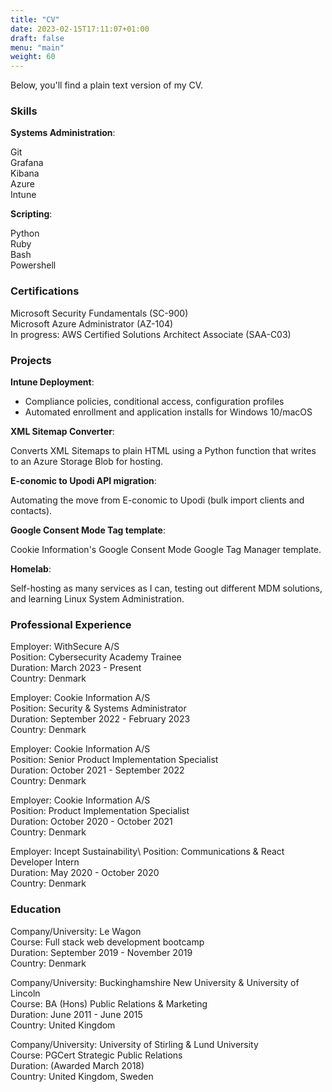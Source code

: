 ```yaml
---
title: "CV"
date: 2023-02-15T17:11:07+01:00
draft: false
menu: "main"
weight: 60
---
```

Below, you'll find a plain text version of my CV.

### Skills

**Systems Administration**:

Git\
Grafana\
Kibana\
Azure\
Intune

**Scripting**:

Python\
Ruby\
Bash\
Powershell

### Certifications

Microsoft Security Fundamentals (SC-900)\
Microsoft Azure Administrator (AZ-104)\
In progress: AWS Certified Solutions Architect Associate (SAA-C03)

### Projects

**Intune Deployment**: 
- Compliance policies, conditional access, configuration profiles
- Automated enrollment and application installs for Windows 10/macOS

**XML Sitemap Converter**: 

Converts XML Sitemaps to plain HTML using a Python function that writes to an Azure Storage Blob for hosting.

**E-conomic to Upodi API migration**:

Automating the move from E-conomic to Upodi (bulk import clients and contacts).

**Google Consent Mode Tag template**:

Cookie Information's Google Consent Mode Google Tag Manager template.

**Homelab**:

Self-hosting as many services as I can, testing out different MDM solutions, and learning Linux System Administration.

### Professional Experience

Employer: WithSecure A/S\
Position: Cybersecurity Academy Trainee\
Duration: March 2023 - Present\
Country: Denmark

Employer: Cookie Information A/S\
Position: Security & Systems Administrator\
Duration: September 2022 - February 2023\
Country: Denmark

Employer: Cookie Information A/S\
Position: Senior Product Implementation Specialist\
Duration: October 2021 - September 2022\
Country: Denmark

Employer: Cookie Information A/S\
Position: Product Implementation Specialist\
Duration: October 2020 - October 2021\
Country: Denmark

Employer: Incept Sustainability\ 
Position: Communications & React Developer Intern\
Duration: May 2020 - October 2020\
Country: Denmark

### Education

Company/University: Le Wagon\
Course: Full stack web development bootcamp\
Duration: September 2019 - November 2019\
Country: Denmark

Company/University: Buckinghamshire New University & University of Lincoln\
Course: BA (Hons) Public Relations & Marketing\
Duration: June 2011 - June 2015\
Country: United Kingdom

Company/University: University of Stirling & Lund University\
Course: PGCert Strategic Public Relations\
Duration: (Awarded March 2018)\
Country: United Kingdom, Sweden
